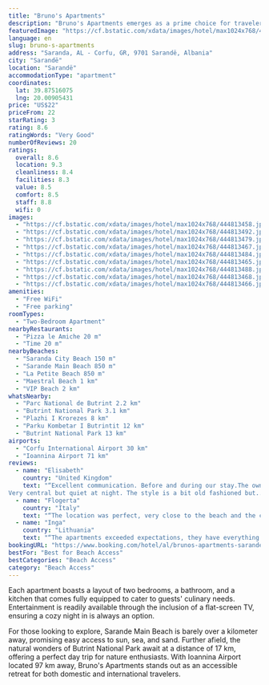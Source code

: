 ```yaml
---
title: "Bruno's Apartments"
description: "Bruno's Apartments emerges as a prime choice for travelers seeking comfort and convenience in Sarandë."
featuredImage: "https://cf.bstatic.com/xdata/images/hotel/max1024x768/444813458.jpg?k=44e7b58d17488f0c16cbf7407b37cfd77515ceb0f10bd11327ab397aab7d0f8b&o=&hp=1"
language: en
slug: bruno-s-apartments
address: "Saranda, AL - Corfu, GR, 9701 Sarandë, Albania"
city: "Sarandë"
location: "Sarandë"
accommodationType: "apartment"
coordinates:
  lat: 39.87516075
  lng: 20.00905431
price: "US$22"
priceFrom: 22
starRating: 3
rating: 8.6
ratingWords: "Very Good"
numberOfReviews: 20
ratings:
  overall: 8.6
  location: 9.3
  cleanliness: 8.4
  facilities: 8.3
  value: 8.5
  comfort: 8.5
  staff: 8.8
  wifi: 0
images:
  - "https://cf.bstatic.com/xdata/images/hotel/max1024x768/444813458.jpg?k=44e7b58d17488f0c16cbf7407b37cfd77515ceb0f10bd11327ab397aab7d0f8b&o=&hp=1"
  - "https://cf.bstatic.com/xdata/images/hotel/max1024x768/444813492.jpg?k=7ae97787c4a6857e9be5d521d84028a053b25a2ce62f92b2afd12295404d8e23&o=&hp=1"
  - "https://cf.bstatic.com/xdata/images/hotel/max1024x768/444813479.jpg?k=3be947061257b59301b8e2a19dba1b7b517801f9dc16bd34da6da186a8f51a85&o=&hp=1"
  - "https://cf.bstatic.com/xdata/images/hotel/max1024x768/444813467.jpg?k=822966067945b2ce0964d2da0d9171699de24ac2436ca32a36f6eede5f7aef52&o=&hp=1"
  - "https://cf.bstatic.com/xdata/images/hotel/max1024x768/444813484.jpg?k=91672b2fe1eda591d047b9a412f13bab84c9db99843e71d98428e83c52147ca0&o=&hp=1"
  - "https://cf.bstatic.com/xdata/images/hotel/max1024x768/444813465.jpg?k=e12e48baa30ec59c699a8f0c5503bcd9abacfc35d5749cc4213c0627e860b317&o=&hp=1"
  - "https://cf.bstatic.com/xdata/images/hotel/max1024x768/444813488.jpg?k=5f502c4ccf0d1938e13bbde9fb5b69e72fc3575a18949edbc3befbb69c9812cb&o=&hp=1"
  - "https://cf.bstatic.com/xdata/images/hotel/max1024x768/444813468.jpg?k=82fdbe6e73014ac3991e2df1790cbd5157bbeed6438d7932ca4bbef5acc838eb&o=&hp=1"
  - "https://cf.bstatic.com/xdata/images/hotel/max1024x768/444813466.jpg?k=4f9a25a55394e96a13b4a0daccd239a242fd0b85a5195dd5e3ddea37bec8fdd0&o=&hp=1"
amenities:
  - "Free WiFi"
  - "Free parking"
roomTypes:
  - "Two-Bedroom Apartment"
nearbyRestaurants:
  - "Pizza le Amiche 20 m"
  - "Time 20 m"
nearbyBeaches:
  - "Saranda City Beach 150 m"
  - "Sarande Main Beach 850 m"
  - "La Petite Beach 850 m"
  - "Maestral Beach 1 km"
  - "VIP Beach 2 km"
whatsNearby:
  - "Parc National de Butrint 2.2 km"
  - "Butrint National Park 3.1 km"
  - "Plazhi I Krorezes 8 km"
  - "Parku Kombetar I Butrintit 12 km"
  - "Butrint National Park 13 km"
airports:
  - "Corfu International Airport 30 km"
  - "Ioannina Airport 71 km"
reviews:
  - name: "Elisabeth"
    country: "United Kingdom"
    text: "“Excellent communication. Before and during our stay.The owner sent his dad to pick us up at the bus terminal. (2mimutrs away) The flat was big, with a balcony and a terrace.
Very central but quiet at night. The style is a bit old fashioned but...”"
  - name: "Flogerta"
    country: "Italy"
    text: "“The location was perfect, very close to the beach and the center itself. The owners were very welcoming and kind.”"
  - name: "Inga"
    country: "Lithuania"
    text: "“The apartments exceeded expectations, they have everything you might need for life. Clean and tidy. Good location.”"
bookingURL: "https://www.booking.com/hotel/al/brunos-apartments-sarande1.en-gb.html?aid=8035640"
bestFor: "Best for Beach Access"
bestCategories: "Beach Access"
category: "Beach Access"
---
```


Each apartment boasts a layout of two bedrooms, a bathroom, and a kitchen that comes fully equipped to cater to guests' culinary needs. Entertainment is readily available through the inclusion of a flat-screen TV, ensuring a cozy night in is always an option.

For those looking to explore, Sarande Main Beach is barely over a kilometer away, promising easy access to sun, sea, and sand. Further afield, the natural wonders of Butrint National Park await at a distance of 17 km, offering a perfect day trip for nature enthusiasts. With Ioannina Airport located 97 km away, Bruno's Apartments stands out as an accessible retreat for both domestic and international travelers.